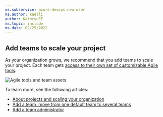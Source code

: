 ```yaml
---
ms.subservice: azure-devops-new-user
ms.author: kaelli
author: KathrynEE
ms.topic: include
ms.date: 02/25/2022
---
```

 

## Add teams to scale your project

As your organization grows, we recommend that you add teams to scale your project. Each team gets [access to their own set of customizable Agile tools](../../organizations/settings/about-teams-and-settings.md).

![Agile tools and team assets](../../organizations/settings/media/agile-tools/agile-tools-team-assets-post-2018.png)

To learn more, see the following articles:

- [About projects and scaling your organization](../../organizations/projects/about-projects.md)
- [Add a team, move from one default team to several teams](../../organizations/settings/add-teams.md)  
- [Add a team administrator](../../organizations/settings/add-team-administrator.md)  

